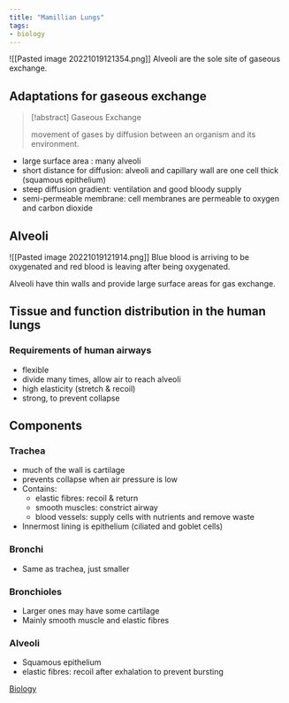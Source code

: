 ```yaml
---
title: "Mamillian Lungs"
tags:
- biology
---
```


![[Pasted image 20221019121354.png]]
Alveoli are the sole site of gaseous exchange.

## Adaptations for gaseous exchange

> [!abstract] Gaseous Exchange
>
> movement of gases by diffusion between an organism and its environment.

- large surface area : many alveoli
- short distance for diffusion: alveoli and capillary wall are one cell thick (squamous epithelium)
- steep diffusion gradient: ventilation and good bloody supply
- semi-permeable membrane: cell membranes are permeable to oxygen and carbon dioxide

## Alveoli

![[Pasted image 20221019121914.png]]
Blue blood is arriving to be oxygenated and red blood is leaving after being oxygenated.

Alveoli have thin walls and provide large surface areas for gas exchange.

## Tissue and function distribution in the human lungs

### Requirements of human airways
- flexible
- divide many times, allow air to reach alveoli
- high elasticity (stretch & recoil)
- strong, to prevent collapse

## Components

### Trachea
- much of the wall is cartilage
- prevents collapse when air pressure is low
- Contains:
	- elastic fibres: recoil & return
	- smooth muscles: constrict airway
	- blood vessels: supply cells with nutrients and remove waste
- Innermost lining is epithelium (ciliated and goblet cells)

### Bronchi
- Same as trachea, just smaller

### Bronchioles
- Larger ones may have some cartilage
- Mainly smooth muscle and elastic fibres

### Alveoli
- Squamous epithelium 
- elastic fibres: recoil after exhalation to prevent bursting


[Biology](/Biology)